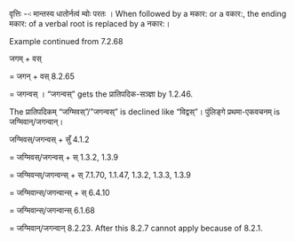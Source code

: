 




वृत्तिः --ः मान्‍तस्‍य धातोर्नत्‍वं म्‍वोः परतः । When followed by a मकार: or a वकार:, the ending मकार: of a verbal root is replaced by a नकार:।


Example continued from 7.2.68


जगम् + वस्

= जगन् + वस् 8.2.65

= जगन्वस् । “जगन्वस्” gets the प्रातिपदिक-सञ्ज्ञा by 1.2.46.


The प्रातिपदिकम् “जग्मिवस्”/”जगन्वस्” is declined like “विद्वस्”। पुंलिङ्गे प्रथमा-एकवचनम् is जग्मिवान्/जगन्वान्।

जग्मिवस्/जगन्वस् + सुँ 4.1.2

= जग्मिवस्/जगन्वस् + स् 1.3.2, 1.3.9

= जग्मिवन्स्/जगन्वन्स् + स् 7.1.70, 1.1.47, 1.3.2, 1.3.3, 1.3.9

= जग्मिवान्स्/जगन्वान्स् + स् 6.4.10

= जग्मिवान्स्/जगन्वान्स् 6.1.68

= जग्मिवान्/जगन्वान् 8.2.23. After this 8.2.7 cannot apply because of 8.2.1.

